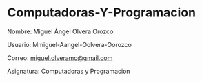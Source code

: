 # Computadoras-Y-Programacion

Nombre: Miguel Ángel Olvera Orozco

Usuario: Mmiguel-Aangel-Oolvera-Oorozco

Correo: miguel.olveramc@gmail.com

Asignatura: Computadoras y Programacion 


